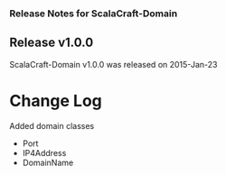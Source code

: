 ### Release Notes for ScalaCraft-Domain

## Release v1.0.0

ScalaCraft-Domain v1.0.0 was released on 2015-Jan-23

# Change Log

Added domain classes

 - Port
 - IP4Address
 - DomainName
